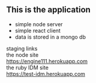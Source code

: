 ## This is the application

- simple node server
- simple react client
- data is stored in a mongo db


staging links<br/>
the node site<br/>
https://engine111.herokuapp.com<br/>
the ruby IDM site<br/>
https://test-idm.herokuapp.com<br/>